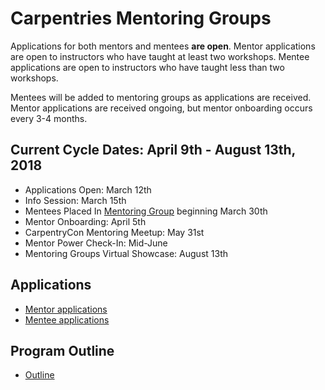 # Carpentries Mentoring Groups
Applications for both mentors and mentees **are open**. Mentor applications are open to instructors who have taught at least two workshops. Mentee applications are open to instructors who have taught less than two workshops.

Mentees will be added to mentoring groups as applications are received. Mentor applications are received ongoing, but mentor onboarding occurs every 3-4 months.

## Current Cycle Dates: April 9th - August 13th, 2018  
+ Applications Open: March 12th
+ Info Session: March 15th
+ Mentees Placed In [Mentoring Group](http://pad.software-carpentry.org/mentoring-groups) beginning March 30th
+ Mentor Onboarding: April 5th
+ CarpentryCon Mentoring Meetup: May 31st 
+ Mentor Power Check-In: Mid-June  
+ Mentoring Groups Virtual Showcase: August 13th

## Applications
+ [Mentor applications](https://goo.gl/forms/5fPjKzdEJ1DmdyMY2)  
+ [Mentee applications](https://goo.gl/forms/mRtL2YNZ9YyPNVC72)  

## Program Outline
+ [Outline](https://github.com/carpentries/mentoring/blob/master/mentoring-groups/program-outline.md)


